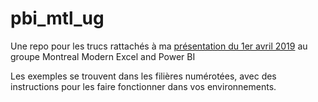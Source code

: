 # pbi_mtl_ug
Une repo pour les trucs rattachés à ma [présentation du 1er avril 2019](https://www.meetup.com/PUGMontreal/events/259443161/
) au groupe Montreal Modern Excel and Power BI


Les exemples se trouvent dans les filières numérotées, avec des instructions pour les faire fonctionner dans vos environnements. 
